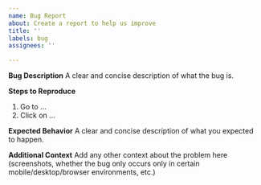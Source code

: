 ```yaml
---
name: Bug Report
about: Create a report to help us improve
title: ''
labels: bug
assignees: ''

---
```


**Bug Description**
A clear and concise description of what the bug is.

**Steps to Reproduce**

1. Go to ...
2. Click on ...

**Expected Behavior**
A clear and concise description of what you expected to happen.

**Additional Context**
Add any other context about the problem here (screenshots, whether the bug only occurs only in certain
mobile/desktop/browser environments, etc.)
